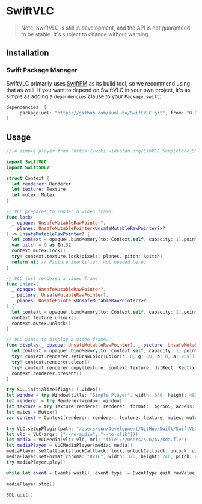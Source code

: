# SwiftVLC

> Note: SwiftVLC is still in development, and the API is not guaranteed to be stable. It's subject to change without warning.

## Installation

### Swift Package Manager

SwiftVLC primarily uses [SwiftPM](https://swift.org/package-manager/) as its build tool, so we recommend using that as well. If you want to depend on SwiftVLC in your own project, it's as simple as adding a `dependencies` clause to your `Package.swift`:

```swift
dependencies: [
    .package(url: "https://github.com/sunlubo/SwiftVLC.git", from: "0.0.1")
]
```

## Usage

```swift
// A simple player from 'https://wiki.videolan.org/LibVLC_SampleCode_SDL/'.

import SwiftVLC
import SwiftSDL2

struct Context {
  let renderer: Renderer
  let texture: Texture
  let mutex: Mutex
}

// VLC prepares to render a video frame.
func lock(
  _ opaque: UnsafeMutableRawPointer?,
  _ planes: UnsafeMutablePointer<UnsafeMutableRawPointer?>?
) -> UnsafeMutableRawPointer? {
  let context = opaque!.bindMemory(to: Context.self, capacity: 1).pointee
  var pitch = 0 as Int32
  context.mutex.lock()
  try! context.texture.lock(pixels: planes, pitch: &pitch)
  return nil // Picture identifier, not needed here.
}

// VLC just rendered a video frame.
func unlock(
  _ opaque: UnsafeMutableRawPointer?,
  _ picture: UnsafeMutableRawPointer?,
  _ planes: UnsafePointer<UnsafeMutableRawPointer?>?
) {
  let context = opaque!.bindMemory(to: Context.self, capacity: 1).pointee
  context.texture.unlock()
  context.mutex.unlock()
}

// VLC wants to display a video frame.
func display(_ opaque: UnsafeMutableRawPointer?, _ picture: UnsafeMutableRawPointer?) {
  let context = opaque!.bindMemory(to: Context.self, capacity: 1).pointee
  try! context.renderer.setDrawColor(Color(r: 0, g: 80, b: 0, a: 255))
  try! context.renderer.clear()
  try! context.renderer.copy(texture: context.texture, dstRect: Rect(x: 160, y: 120, w: 320, h: 240))
  context.renderer.present()
}

try SDL.initialize(flags: [.video])
let window = try Window(title: "Simple Player", width: 640, height: 480, flags: .resizable)
let renderer = try Renderer(window: window)
let texture = try Texture(renderer: renderer, format: .bgr565, access: .streaming, width: 320, height: 240)
let mutex = Mutex()
var context = Context(renderer: renderer, texture: texture, mutex: mutex)

try VLC.setupPlugin(path: "/Users/sun/Development/GitHub/Swift/SwiftVLC/libvlc/plugins")
let vlc = VLC(args: ["--no-audio", "--no-xlib"])!
let media = VLCMedia(vlc: vlc, mrl: "file:///Users/sun/AV/kda.flv")!
let mediaPlayer = VLCMediaPlayer(media: media)!
mediaPlayer.setCallbacks(lockCallback: lock, unlockCallback: unlock, displayCallback: display, opaque: &context)
mediaPlayer.setFormat(chroma: "RV16", width: 320, height: 240, pitch: 640)
try mediaPlayer.play()

while let event = Events.wait(), event.type != EventType.quit.rawValue {}

mediaPlayer.stop()

SDL.quit()
```
